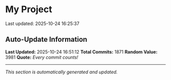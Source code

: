 # My Project


Last updated: 2025-10-24 16:25:37






















































































































































































































































































































































































































































































































































































































































































































































































































































































































































































































































































































































































































































































































































































































































































































































































































































































































































































































































































































































































































































































































































































































































































































































## Auto-Update Information

**Last Updated:** 2025-10-24 16:51:12
**Total Commits:** 1871
**Random Value:** 3981
**Quote:** _Every commit counts!_

---
_This section is automatically generated and updated._